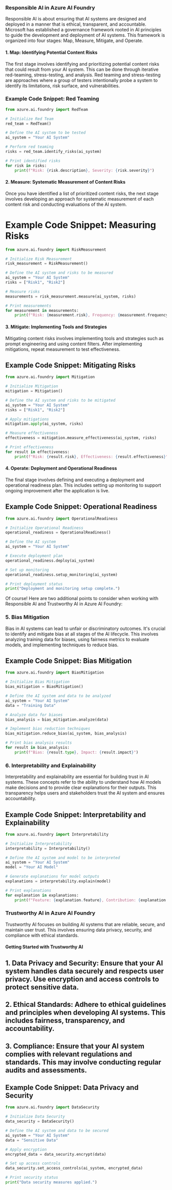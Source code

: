 ### Responsible AI in Azure AI Foundry

Responsible AI is about ensuring that AI systems are designed and deployed in a manner that is ethical, transparent, and accountable. Microsoft has established a governance framework rooted in AI principles to guide the development and deployment of AI systems. This framework is organized into four stages: Map, Measure, Mitigate, and Operate.

#### 1. Map: Identifying Potential Content Risks

The first stage involves identifying and prioritizing potential content risks that could result from your AI system. This can be done through iterative red-teaming, stress-testing, and analysis. Red teaming and stress-testing are approaches where a group of testers intentionally probe a system to identify its limitations, risk surface, and vulnerabilities.

### Example Code Snippet: Red Teaming

```python
from azure.ai.foundry import RedTeam

# Initialize Red Team
red_team = RedTeam()

# Define the AI system to be tested
ai_system = "Your AI System"

# Perform red teaming
risks = red_team.identify_risks(ai_system)

# Print identified risks
for risk in risks:
    print(f"Risk: {risk.description}, Severity: {risk.severity}")
```

#### 2. Measure: Systematic Measurement of Content Risks

Once you have identified a list of prioritized content risks, the next stage involves developing an approach for systematic measurement of each content risk and conducting evaluations of the AI system.

# Example Code Snippet: Measuring Risks

```python
from azure.ai.foundry import RiskMeasurement

# Initialize Risk Measurement
risk_measurement = RiskMeasurement()

# Define the AI system and risks to be measured
ai_system = "Your AI System"
risks = ["Risk1", "Risk2"]

# Measure risks
measurements = risk_measurement.measure(ai_system, risks)

# Print measurements
for measurement in measurements:
    print(f"Risk: {measurement.risk}, Frequency: {measurement.frequency}, Severity: {measurement.severity}")
```

#### 3. Mitigate: Implementing Tools and Strategies

Mitigating content risks involves implementing tools and strategies such as prompt engineering and using content filters. After implementing mitigations, repeat measurement to test effectiveness.

## Example Code Snippet: Mitigating Risks

```python
from azure.ai.foundry import Mitigation

# Initialize Mitigation
mitigation = Mitigation()

# Define the AI system and risks to be mitigated
ai_system = "Your AI System"
risks = ["Risk1", "Risk2"]

# Apply mitigations
mitigation.apply(ai_system, risks)

# Measure effectiveness
effectiveness = mitigation.measure_effectiveness(ai_system, risks)

# Print effectiveness
for result in effectiveness:
    print(f"Risk: {result.risk}, Effectiveness: {result.effectiveness}")
```

#### 4. Operate: Deployment and Operational Readiness

The final stage involves defining and executing a deployment and operational readiness plan. This includes setting up monitoring to support ongoing improvement after the application is live.

## Example Code Snippet: Operational Readiness

```python
from azure.ai.foundry import OperationalReadiness

# Initialize Operational Readiness
operational_readiness = OperationalReadiness()

# Define the AI system
ai_system = "Your AI System"

# Execute deployment plan
operational_readiness.deploy(ai_system)

# Set up monitoring
operational_readiness.setup_monitoring(ai_system)

# Print deployment status
print("Deployment and monitoring setup complete.")
```
Of course! Here are two additional points to consider when working with Responsible AI and Trustworthy AI in Azure AI Foundry:

### 5. Bias Mitigation

Bias in AI systems can lead to unfair or discriminatory outcomes. It's crucial to identify and mitigate bias at all stages of the AI lifecycle. This involves analyzing training data for biases, using fairness metrics to evaluate models, and implementing techniques to reduce bias.

## Example Code Snippet: Bias Mitigation

```python
from azure.ai.foundry import BiasMitigation

# Initialize Bias Mitigation
bias_mitigation = BiasMitigation()

# Define the AI system and data to be analyzed
ai_system = "Your AI System"
data = "Training Data"

# Analyze data for biases
bias_analysis = bias_mitigation.analyze(data)

# Implement bias reduction techniques
bias_mitigation.reduce_bias(ai_system, bias_analysis)

# Print bias analysis results
for result in bias_analysis:
    print(f"Bias: {result.type}, Impact: {result.impact}")
```

### 6. Interpretability and Explainability

Interpretability and explainability are essential for building trust in AI systems. These concepts refer to the ability to understand how AI models make decisions and to provide clear explanations for their outputs. This transparency helps users and stakeholders trust the AI system and ensures accountability.

## Example Code Snippet: Interpretability and Explainability

```python
from azure.ai.foundry import Interpretability

# Initialize Interpretability
interpretability = Interpretability()

# Define the AI system and model to be interpreted
ai_system = "Your AI System"
model = "Your AI Model"

# Generate explanations for model outputs
explanations = interpretability.explain(model)

# Print explanations
for explanation in explanations:
    print(f"Feature: {explanation.feature}, Contribution: {explanation.contribution}")
```
### Trustworthy AI in Azure AI Foundry

Trustworthy AI focuses on building AI systems that are reliable, secure, and maintain user trust. This involves ensuring data privacy, security, and compliance with ethical standards.

#### Getting Started with Trustworthy AI

## 1. Data Privacy and Security: Ensure that your AI system handles data securely and respects user privacy. Use encryption and access controls to protect sensitive data.

## 2. Ethical Standards: Adhere to ethical guidelines and principles when developing AI systems. This includes fairness, transparency, and accountability.

## 3. Compliance: Ensure that your AI system complies with relevant regulations and standards. This may involve conducting regular audits and assessments.

## Example Code Snippet: Data Privacy and Security

```python
from azure.ai.foundry import DataSecurity

# Initialize Data Security
data_security = DataSecurity()

# Define the AI system and data to be secured
ai_system = "Your AI System"
data = "Sensitive Data"

# Apply encryption
encrypted_data = data_security.encrypt(data)

# Set up access controls
data_security.set_access_controls(ai_system, encrypted_data)

# Print security status
print("Data security measures applied.")
```

